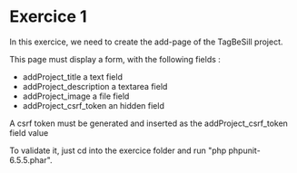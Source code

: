 # Exercice 1

In this exercice, we need to create the add-page of the TagBeSill project.

This page must display a form, with the following fields :
 * addProject\_title 		a text field
 * addProject\_description 	a textarea field
 * addProject\_image 		a file field
 * addProject\_csrf\_token	an hidden field
 
A csrf token must be generated and inserted as the addProject\_csrf\_token field value

To validate it, just cd into the exercice folder and run "php phpunit-6.5.5.phar".
 